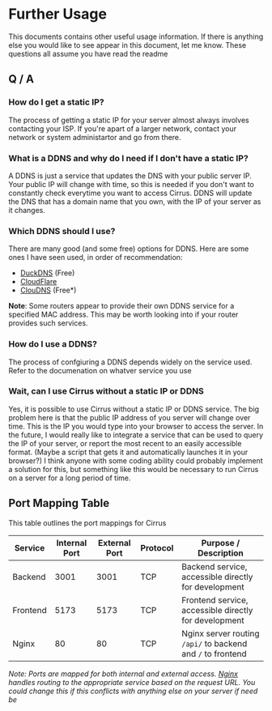 # Further Usage

This documents contains other useful usage information. If there is anything else you would like to see appear in this document, let me know. These questions all assume you have read the readme


## Q / A

### How do I get a static IP?
The process of getting a static IP for your server almost always involves contacting your ISP. If you're apart of a larger network, contact your network or system administartor and go from there. 


### What is a DDNS and why do I need if I don't have a static IP?
A DDNS is just a service that updates the DNS with your public server IP. Your public IP will change with time, so this is needed if you don't want to constantly check everytime you want to access Cirrus. DDNS will update the DNS that has a domain name that you own, with the IP of your server as it changes.

### Which DDNS should I use?
There are many good (and some free) options for DDNS. Here are some ones I have seen used, in order of recommendation:

- [DuckDNS](https://www.duckdns.org/) (Free)
- [CloudFlare](https://www.cloudflare.com/learning/dns/glossary/dynamic-dns/)
- [ClouDNS](https://www.cloudns.net/dynamic-dns/#) (Free*)
  
**Note**: Some routers appear to provide their own DDNS service for a specified MAC address. This may be worth looking into if your router provides such services.

### How do I use a DDNS?
The process of confgiuring a DDNS depends widely on the service used. Refer to the documenation on whatver service you use 


### Wait, can I use Cirrus without a static IP or DDNS
Yes, it is possible to use Cirrus without a static IP or DDNS service. The big problem here is that the public IP address of you server will change over time. This is the IP you would type into your browser to access the server. In the future, I would really like to integrate a service that can be used to query the IP of your server, or report the most recent to an easily accessible format. (Maybe a script that gets it and automatically launches it in your browser?) I think anyone with some coding ability could probably implement a solution for this, but something like this would be necessary to run Cirrus on a server for a long period of time. 


## Port Mapping Table

This table outlines the port mappings for Cirrus

| Service   | Internal Port | External Port | Protocol | Purpose / Description                                    |
|-----------|---------------|---------------|----------|----------------------------------------------------------|
| Backend   | 3001          | 3001          | TCP      | Backend service, accessible directly for development     |
| Frontend  | 5173          | 5173          | TCP      | Frontend service, accessible directly for development    |
| Nginx     | 80            | 80            | TCP      | Nginx server routing `/api/` to backend and `/` to frontend |

*Note: Ports are mapped for both internal and external access. [Nginx](https://github.com/ReeseHatfield/Cirrus/blob/main/nginx.conf) handles routing to the appropriate service based on the request URL. You could change this if this conflicts with anything else on your server if need be*
